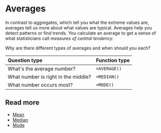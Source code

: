 # Averages

In contrast to aggregates, which tell you what the extreme values are, averages tell us more about what values are typical. Averages help you detect patterns or find trends. You calculate an average to get a sense of what statisticians call _measures of central tendency_.

Why are there different types of averages and when should you each?

|Question type|Function type|
|:--|:--|
|What's the average number?|`=AVERAGE()`|
|What number is right in the middle?|`=MEDIAN()`|
|What number occurs most?|`=MODE()`|

## Read more
- [Mean](01-mean.md)
- [Median](02-median.md)
- [Mode](03-mode.md)
